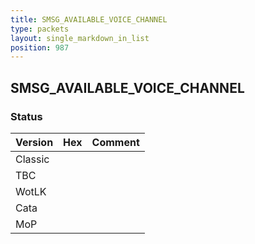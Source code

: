 ```yaml
---
title: SMSG_AVAILABLE_VOICE_CHANNEL
type: packets
layout: single_markdown_in_list
position: 987
---
```


## SMSG_AVAILABLE_VOICE_CHANNEL

### Status

Version | Hex | Comment
---------- | ---------- | ---------- 
Classic |  |  
TBC |  |  
WotLK |  |  
Cata |  |  
MoP |  |  